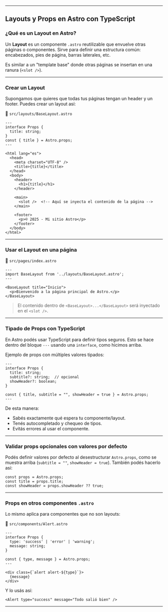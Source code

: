 
---

## Layouts y Props en Astro con TypeScript

### ¿Qué es un Layout en Astro?

Un **Layout** es un componente `.astro` reutilizable que envuelve otras páginas o componentes. Sirve para definir una estructura común: encabezados, pies de página, barras laterales, etc.

Es similar a un "template base" donde otras páginas se insertan en una ranura (`<slot />`).

---

### Crear un Layout

Supongamos que quieres que todas tus páginas tengan un header y un footer. Puedes crear un layout así:

📄 `src/layouts/BaseLayout.astro`

```astro
---
interface Props {
  title: string;
}
const { title } = Astro.props;
---

<html lang="es">
  <head>
    <meta charset="UTF-8" />
    <title>{title}</title>
  </head>
  <body>
    <header>
      <h1>{title}</h1>
    </header>

    <main>
      <slot />  <!-- Aquí se inyecta el contenido de la página -->
    </main>

    <footer>
      <p>© 2025 - Mi sitio Astro</p>
    </footer>
  </body>
</html>
```

---

### Usar el Layout en una página

📄 `src/pages/index.astro`

```astro
---
import BaseLayout from '../layouts/BaseLayout.astro';
---

<BaseLayout title="Inicio">
  <p>Bienvenido a la página principal de Astro.</p>
</BaseLayout>
```

> El contenido dentro de `<BaseLayout>...</BaseLayout>` será inyectado en el `<slot />`.

---

### Tipado de Props con TypeScript

En Astro podés usar TypeScript para definir tipos seguros. Esto se hace dentro del bloque `---` usando una `interface`, como hicimos arriba.

Ejemplo de props con múltiples valores tipados:

```astro
---
interface Props {
  title: string;
  subtitle?: string;  // opcional
  showHeader?: boolean;
}

const { title, subtitle = "", showHeader = true } = Astro.props;
---
```

De esta manera:

* Sabés exactamente qué espera tu componente/layout.
* Tenés autocompletado y chequeo de tipos.
* Evitás errores al usar el componente.

---

### Validar props opcionales con valores por defecto

Podés definir valores por defecto al desestructurar `Astro.props`, como se muestra arriba (`subtitle = ""`, `showHeader = true`). También podés hacerlo así:

```astro
const props = Astro.props;
const title = props.title;
const showHeader = props.showHeader ?? true;
```

---

### Props en otros componentes `.astro`

Lo mismo aplica para componentes que no son layouts:

📄 `src/components/Alert.astro`

```astro
---
interface Props {
  type: 'success' | 'error' | 'warning';
  message: string;
}

const { type, message } = Astro.props;
---

<div class={`alert alert-${type}`}>
  {message}
</div>
```

Y lo usás así:

```astro
<Alert type="success" message="Todo salió bien" />
```

---
